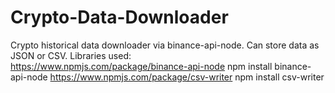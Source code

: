 # Crypto-Data-Downloader
Crypto historical data downloader via binance-api-node. Can store data as JSON or CSV.
Libraries used:
<br>
https://www.npmjs.com/package/binance-api-node
npm install binance-api-node
https://www.npmjs.com/package/csv-writer
npm install csv-writer
